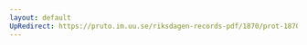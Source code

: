 ```yaml
---
layout: default
UpRedirect: https://pruto.im.uu.se/riksdagen-records-pdf/1870/prot-1870--fk--324/prot-1870--fk--324_013.pdf
---
```

